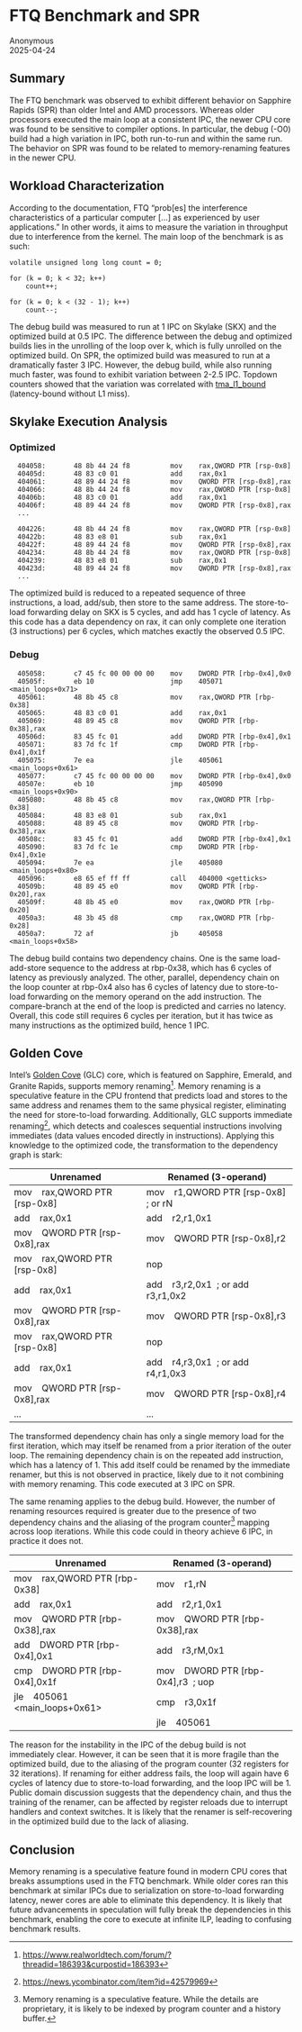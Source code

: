 # FTQ Benchmark and SPR
Anonymous \
2025-04-24

## Summary
The FTQ benchmark was observed to exhibit different behavior on Sapphire Rapids (SPR) than older Intel and AMD processors. Whereas older processors executed the main loop at a consistent IPC, the newer CPU core was found to be sensitive to compiler options. In particular, the debug (-O0) build had a high variation in IPC, both run-to-run and within the same run. The behavior on SPR was found to be related to memory-renaming features in the newer CPU.

## Workload Characterization
According to the documentation, FTQ “prob[es] the interference characteristics of a particular computer [...] as experienced by user applications.” In other words, it aims to measure the variation in throughput due to interference from the kernel. The main loop of the benchmark is as such:


```
volatile unsigned long long count = 0;

for (k = 0; k < 32; k++)
	count++;

for (k = 0; k < (32 - 1); k++)
	count--;
```

The debug build was measured to run at 1 IPC on Skylake (SKX) and the optimized build at 0.5 IPC. The difference between the debug and optimized builds lies in the unrolling of the loop over k, which is fully unrolled on the optimized build. On SPR, the optimized build was measured to run at a dramatically faster 3 IPC. However, the debug build, while also running much faster, was found to exhibit variation between 2-2.5 IPC. Topdown counters showed that the variation was correlated with [tma_l1_bound](https://github.com/torvalds/linux/blob/master/tools/perf/pmu-events/arch/x86/skylakex/skx-metrics.json#L1470) (latency-bound without L1 miss).

## Skylake Execution Analysis
### Optimized

```
  404058:       48 8b 44 24 f8          mov    rax,QWORD PTR [rsp-0x8]
  40405d:       48 83 c0 01             add    rax,0x1
  404061:       48 89 44 24 f8          mov    QWORD PTR [rsp-0x8],rax
  404066:       48 8b 44 24 f8          mov    rax,QWORD PTR [rsp-0x8]
  40406b:       48 83 c0 01             add    rax,0x1
  40406f:       48 89 44 24 f8          mov    QWORD PTR [rsp-0x8],rax
  ...

  404226:       48 8b 44 24 f8          mov    rax,QWORD PTR [rsp-0x8]
  40422b:       48 83 e8 01             sub    rax,0x1
  40422f:       48 89 44 24 f8          mov    QWORD PTR [rsp-0x8],rax
  404234:       48 8b 44 24 f8          mov    rax,QWORD PTR [rsp-0x8]
  404239:       48 83 e8 01             sub    rax,0x1
  40423d:       48 89 44 24 f8          mov    QWORD PTR [rsp-0x8],rax
  ...
```

The optimized build is reduced to a repeated sequence of three instructions, a load, add/sub, then store to the same address. The store-to-load forwarding delay on SKX is 5 cycles, and add has 1 cycle of latency. As this code has a data dependency on rax, it can only complete one iteration (3 instructions) per 6 cycles, which matches exactly the observed 0.5 IPC.

### Debug
```
  405058:       c7 45 fc 00 00 00 00    mov    DWORD PTR [rbp-0x4],0x0
  40505f:       eb 10                   jmp    405071 <main_loops+0x71>
  405061:       48 8b 45 c8             mov    rax,QWORD PTR [rbp-0x38]
  405065:       48 83 c0 01             add    rax,0x1
  405069:       48 89 45 c8             mov    QWORD PTR [rbp-0x38],rax
  40506d:       83 45 fc 01             add    DWORD PTR [rbp-0x4],0x1
  405071:       83 7d fc 1f             cmp    DWORD PTR [rbp-0x4],0x1f
  405075:       7e ea                   jle    405061 <main_loops+0x61>
  405077:       c7 45 fc 00 00 00 00    mov    DWORD PTR [rbp-0x4],0x0
  40507e:       eb 10                   jmp    405090 <main_loops+0x90>
  405080:       48 8b 45 c8             mov    rax,QWORD PTR [rbp-0x38]
  405084:       48 83 e8 01             sub    rax,0x1
  405088:       48 89 45 c8             mov    QWORD PTR [rbp-0x38],rax
  40508c:       83 45 fc 01             add    DWORD PTR [rbp-0x4],0x1
  405090:       83 7d fc 1e             cmp    DWORD PTR [rbp-0x4],0x1e
  405094:       7e ea                   jle    405080 <main_loops+0x80>
  405096:       e8 65 ef ff ff          call   404000 <getticks>
  40509b:       48 89 45 e0             mov    QWORD PTR [rbp-0x20],rax
  40509f:       48 8b 45 e0             mov    rax,QWORD PTR [rbp-0x20]
  4050a3:       48 3b 45 d8             cmp    rax,QWORD PTR [rbp-0x28]
  4050a7:       72 af                   jb     405058 <main_loops+0x58>
```

The debug build contains two dependency chains. One is the same load-add-store sequence to the address at rbp-0x38, which has 6 cycles of latency as previously analyzed. The other, parallel, dependency chain on the loop counter at rbp-0x4 also has 6 cycles of latency due to store-to-load forwarding on the memory operand on the add instruction. The compare-branch at the end of the loop is predicted and carries no latency. Overall, this code still requires 6 cycles per iteration, but it has twice as many instructions as the optimized build, hence 1 IPC.

## Golden Cove
Intel’s [Golden Cove](https://chipsandcheese.com/p/popping-the-hood-on-golden-cove) (GLC) core, which is featured on Sapphire, Emerald, and Granite Rapids, supports memory renaming[^1]. Memory renaming is a speculative feature in the CPU frontend that predicts load and stores to the same address and renames them to the same physical register, eliminating the need for store-to-load forwarding. Additionally, GLC supports immediate renaming[^2], which detects and coalesces sequential instructions involving immediates (data values encoded directly in instructions). Applying this knowledge to the optimized code, the transformation to the dependency graph is stark:

| Unrenamed                      | Renamed (3-operand)                   |
|--------------------------------|---------------------------------------|
| mov    rax,QWORD PTR [rsp-0x8] | mov    r1,QWORD PTR [rsp-0x8] ; or rN |
| add    rax,0x1                 | add    r2,r1,0x1                      |
| mov    QWORD PTR [rsp-0x8],rax | mov    QWORD PTR [rsp-0x8],r2         |
| mov    rax,QWORD PTR [rsp-0x8] | nop                                   |
| add    rax,0x1                 | add    r3,r2,0x1  ; or add r3,r1,0x2  |
| mov    QWORD PTR [rsp-0x8],rax | mov    QWORD PTR [rsp-0x8],r3         |
| mov    rax,QWORD PTR [rsp-0x8] | nop                                   |
| add    rax,0x1                 | add    r4,r3,0x1  ; or add r4,r1,0x3  |
| mov    QWORD PTR [rsp-0x8],rax | mov    QWORD PTR [rsp-0x8],r4         |
| ...                            | ...                                   |


The transformed dependency chain has only a single memory load for the first iteration, which may itself be renamed from a prior iteration of the outer loop. The remaining dependency chain is on the repeated add instruction, which has a latency of 1. This add itself could be renamed by the immediate renamer, but this is not observed in practice, likely due to it not combining with memory renaming. This code executed at 3 IPC on SPR.

The same renaming applies to the debug build. However, the number of renaming resources required is greater due to the presence of two dependency chains and the aliasing of the program counter[^3] mapping across loop iterations. While this code could in theory achieve 6 IPC, in practice it does not.


| Unrenamed                       | Renamed (3-operand)                   |
| --------------------------------|---------------------------------------|
| mov    rax,QWORD PTR [rbp-0x38] | mov    r1,rN                          |
| add    rax,0x1                  | add    r2,r1,0x1                      |
| mov    QWORD PTR [rbp-0x38],rax | mov    QWORD PTR [rbp-0x38],rax       |
| add    DWORD PTR [rbp-0x4],0x1  | add    r3,rM,0x1                      |
| cmp    DWORD PTR [rbp-0x4],0x1f | mov    DWORD PTR [rbp-0x4],r3  ; uop  |
| jle    405061 <main_loops+0x61> | cmp    r3,0x1f                        |
|                                 | jle    405061                         |

The reason for the instability in the IPC of the debug build is not immediately clear. However, it can be seen that it is more fragile than the optimized build, due to the aliasing of the program counter (32 registers for 32 iterations). If renaming for either address fails, the loop will again have 6 cycles of latency due to store-to-load forwarding, and the loop IPC will be 1. Public domain discussion suggests that the dependency chain, and thus the training of the renamer, can be affected by register reloads due to interrupt handlers and context switches. It is likely that the renamer is self-recovering in the optimized build due to the lack of aliasing.

## Conclusion
Memory renaming is a speculative feature found in modern CPU cores that breaks assumptions used in the FTQ benchmark. While older cores ran this benchmark at similar IPCs due to serialization on store-to-load forwarding latency, newer cores are able to eliminate this dependency. It is likely that future advancements in speculation will fully break the dependencies in this benchmark, enabling the core to execute at infinite ILP, leading to confusing benchmark results.

[^1]: https://www.realworldtech.com/forum/?threadid=186393&curpostid=186393
[^2]: https://news.ycombinator.com/item?id=42579969
[^3]: Memory renaming is a speculative feature. While the details are proprietary, it is likely to be indexed by program counter and a history buffer.

